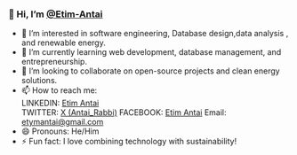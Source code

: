 ### 👋 Hi, I’m [@Etim-Antai](https://github.com/Etim-Antai)  
- 👀 I’m interested in software engineering, Database design,data analysis , and renewable energy.
- 🌱 I’m currently learning web development, database management, and entrepreneurship.  
- 💞️ I’m looking to collaborate on open-source projects and clean energy solutions.  
- 📫 How to reach me:  
  LINKEDIN: [Etim Antai](https://www.linkedin.com/in/etim-antai-a59328198/?lipi=urn%3Ali%3Apage%3Ad_flagship3_feed%3BGYAYXTxtSZKrJ5XjICyV8g%3D%3D)  
  TWITTER: [X (Antai_Rabbi)](https://x.com/Antai_Rabbi)
  FACEBOOK: [Etim Antai](https://www.facebook.com/profile.php?id=100023916351276)
  Email: etymantai@gmail.com
- 😄 Pronouns: He/Him  
- ⚡ Fun fact: I love combining technology with sustainability!  
